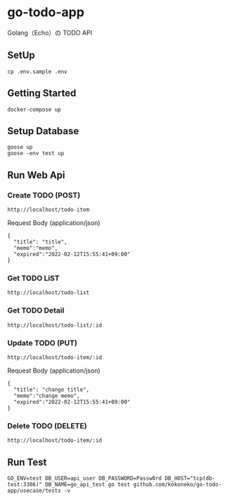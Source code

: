# go-todo-app

Golang（Echo）の TODO API

## SetUp

```
cp .env.sample .env
```

## Getting Started

```
docker-compose up
```

## Setup Database

```
goose up
goose -env test up
```

## Run Web Api

### Create TODO (POST)

```
http://localhost/todo-item
```

Request Body (application/json)

```
{
  "title": "title",
  "memo":"memo",
  "expired":"2022-02-12T15:55:41+09:00"
}
```

### Get TODO LiST

```
http://localhost/todo-list
```

### Get TODO Detail

```
http://localhost/todo-list/:id
```

### Update TODO (PUT)

```
http://localhost/todo-item/:id
```

Request Body (application/json)

```
{
  "title": "change title",
  "memo":"change memo",
  "expired":"2022-02-12T15:55:41+09:00"
}
```

### Delete TODO (DELETE)

```
http://localhost/todo-item/:id
```

## Run Test

```
GO_ENV=test DB_USER=api_user DB_PASSWORD=Passw0rd DB_HOST="tcp(db-test:3306)" DB_NAME=go_api_test go test github.com/kokoneko/go-todo-app/usecase/tests -v
```
